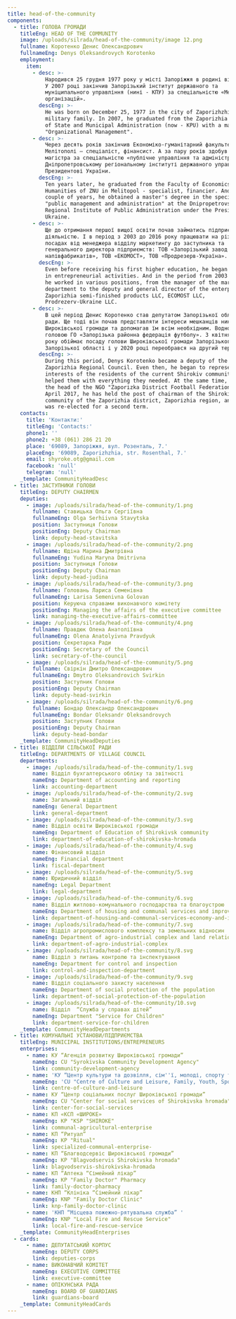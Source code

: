 ```yaml
---
title: head-of-the-community
components:
  - title: ГОЛОВА ГРОМАДИ
    titleEng: HEAD OF THE COMMUNITY
    image: /uploads/silrada/head-of-the-community/image 12.png
    fullname: Коротенко Денис Олександрович
    fullnameEng: Denys Oleksandrovych Korotenko
    employment:
      item:
        - desc: >-
            Народився 25 грудня 1977 року у місті Запоріжжя в родині військових.
            У 2007 році закінчив Запорізький інститут державного та
            муніципального управління (нині - КПУ) за спеціальністю «Менеджмент
            організацій».
          descEng: >-
            He was born on December 25, 1977 in the city of Zaporizhzhia in a
            military family. In 2007, he graduated from the Zaporizhia Institute
            of State and Municipal Administration (now - KPU) with a major in
            "Organizational Management".
        - desc: >-
            Через десять років закінчив Економіко-гуманітарний факультет ЗНУ у
            Мелітополі – спеціаліст, фінансист. А за пару років здобув ступінь
            магістра за спеціальністю «публічне управління та адміністрування» у
            Дніпропетровському регіональному інституті державного управління при
            Президентові України.
          descEng: >-
            Ten years later, he graduated from the Faculty of Economics and
            Humanities of ZNU in Melitopol - specialist, financier. And in a
            couple of years, he obtained a master's degree in the specialty
            "public management and administration" at the Dnipropetrovsk
            Regional Institute of Public Administration under the President of
            Ukraine.
        - desc: >-
            Ще до отримання першої вищої освіти почав займатись підприємницькою
            діяльністю. І в період з 2003 до 2016 року працювати на різних
            посадах від менеджера відділу маркетингу до заступника та
            генерального директора підприємств: ТОВ «Запорізький завод
            напівфабрикатів», ТОВ «ЕКОМОСТ», ТОВ «Продрезерв-Україна».
          descEng: >-
            Even before receiving his first higher education, he began to engage
            in entrepreneurial activities. And in the period from 2003 to 2016,
            he worked in various positions, from the manager of the marketing
            department to the deputy and general director of the enterprises:
            Zaporizhia semi-finished products LLC, ECOMOST LLC,
            Prodrezerv-Ukraine LLC.
        - desc: >-
            В цей період Денис Коротенко став депутатом Запорізької обласної
            ради. Ще тоді він почав представляти інтереси мешканців нинішньої
            Широківської громади та допомагав їм всім необхідним. Водночас став
            головою ГО «Запорізька районна федерація футболу». З квітня 2017
            року обіймає посаду голови Широківської громади Запорізького району,
            Запорізької області і у 2020 році переобрався на другий термін.
          descEng: >-
            During this period, Denys Korotenko became a deputy of the
            Zaporizhia Regional Council. Even then, he began to represent the
            interests of the residents of the current Shirokiv community and
            helped them with everything they needed. At the same time, he became
            the head of the NGO "Zaporizka District Football Federation". Since
            April 2017, he has held the post of chairman of the Shirokiv
            community of the Zaporizhia district, Zaporizhia region, and in 2020
            was re-elected for a second term.
    contacts:
      title: 'Контакти:'
      titleEng: 'Contacts:'
      phone1: ''
      phone2: +38 (061) 286 21 20
      place: '69089, Запоріжжя, вул. Розенталь, 7.'
      placeEng: '69089, Zaporizhzhia, str. Rosenthal, 7.'
      email: shyroke.otg@gmail.com
      facebook: 'null'
      telegram: 'null'
    _template: CommunityHeadDesc
  - title: ЗАСТУПНИКИ ГОЛОВИ
    titleEng: DEPUTY CHAIRMEN
    deputies:
      - image: /uploads/silrada/head-of-the-community/1.png
        fullname: Ставицька Ольга Сергіївна
        fullnameEng: Olga Serhiivna Stavytska
        position: Заступниця Голови
        positionEng: Deputy Chairman
        link: deputy-head-stavitska
      - image: /uploads/silrada/head-of-the-community/2.png
        fullname: Юдіна Марина Дмитрівна
        fullnameEng: Yudina Maryna Dmitrivna
        position: Заступниця Голови
        positionEng: Deputy Chairman
        link: deputy-head-judina
      - image: /uploads/silrada/head-of-the-community/3.png
        fullname: Головань Лариса Семенівна
        fullnameEng: Larisa Semenivna Golovan
        position: Керуюча справами виконавчого комітету
        positionEng: Managing the affairs of the executive committee
        link: managing-the-executive-affairs-committee
      - image: /uploads/silrada/head-of-the-community/4.png
        fullname: Правдюк Олена Анатоліївна
        fullnameEng: Olena Anatolyivna Pravdyuk
        position: Секретарка Ради
        positionEng: Secretary of the Council
        link: secretary-of-the-council
      - image: /uploads/silrada/head-of-the-community/5.png
        fullname: Свіркін Дмитро Олександрович
        fullnameEng: Dmytro Oleksandrovich Svirkin
        position: Заступник Голови
        positionEng: Deputy Chairman
        link: deputy-head-svirkin
      - image: /uploads/silrada/head-of-the-community/6.png
        fullname: Бондар Олександр Олександрович
        fullnameEng: Bondar Oleksandr Oleksandrovych
        position: Заступник Голови
        positionEng: Deputy Chairman
        link: deputy-head-bondar
    _template: CommunityHeadDeputies
  - title: ВІДДІЛИ СІЛЬСЬКОЇ РАДИ
    titleEng: DEPARTMENTS OF VILLAGE COUNCIL
    departments:
      - image: /uploads/silrada/head-of-the-community/1.svg
        name: Відділ бухгалтерського обліку та звітності
        nameEng: Department of accounting and reporting
        link: accounting-department
      - image: /uploads/silrada/head-of-the-community/2.svg
        name: Загальний відділ
        nameEng: General Department
        link: general-department
      - image: /uploads/silrada/head-of-the-community/3.svg
        name: Відділ освіти Широківської громади
        nameEng: Department of Education of Shirokivsk community
        link: department-of-education-of-shirokivska-hromada
      - image: /uploads/silrada/head-of-the-community/4.svg
        name: Фінансовий відділ
        nameEng: Financial department
        link: fiscal-department
      - image: /uploads/silrada/head-of-the-community/5.svg
        name: Юридичний відділ
        nameEng: Legal Department
        link: legal-department
      - image: /uploads/silrada/head-of-the-community/6.svg
        name: Відділ житлово-комунального господарства та благоустрою
        nameEng: Department of housing and communal services and improvement
        link: department-of-housing-and-communal-services-economy-and-improvement
      - image: /uploads/silrada/head-of-the-community/7.svg
        name: Відділ агропромислового комплексу та земельних відносин
        nameEng: Department of agro-industrial complex and land relations
        link: department-of-agro-industrial-complex
      - image: /uploads/silrada/head-of-the-community/8.svg
        name: Відділ з питань контролю та інспектування
        nameEng: Department for control and inspection
        link: control-and-inspection-department
      - image: /uploads/silrada/head-of-the-community/9.svg
        name: Відділ соціального захисту населення
        nameEng: Department of social protection of the population
        link: department-of-social-protection-of-the-population
      - image: /uploads/silrada/head-of-the-community/10.svg
        name: Відділ  “Служба у справах дітей”
        nameEng: Department "Service for Children"
        link: department-service-for-children
    _template: CommunityHeadDepartments
  - title: КОМУНАЛЬНІ УСТАНОВИ/ПІДПРИЄМСТВА
    titleEng: MUNICIPAL INSTITUTIONS/ENTREPRENEURS
    enterprises:
      - name: КУ “Агенція розвитку Широківської громади”
        nameEng: CU "Syrokivska Community Development Agency"
        link: community-development-agency
      - name: 'КУ “Центр культури та дозвілля, сім''ї, молоді, спорту та туризму”'
        nameEng: 'CU "Centre of Culture and Leisure, Family, Youth, Sports and Tourism"'
        link: centre-of-culture-and-leisure
      - name: КУ “Центр соціальних послуг Широківської громади”
        nameEng: CU "Center for social services of Shirokivska hromada"
        link: center-for-social-services
      - name: КП «КСП «ШИРОКЕ»
        nameEng: KP "KSP "SHIROKE"
        link: communal-agricultural-enterprise
      - name: КП “Ритуал”
        nameEng: KP "Ritual"
        link: specialized-communal-enterprise-
      - name: КП “Благводсервіс Широківської громади”
        nameEng: KP "Blagvodservis Shirokivska hromada"
        link: blagvodservis-shirokivska-hromada
      - name: КП “Аптека “Сімейний лікар”
        nameEng: KP "Family Doctor" Pharmacy
        link: family-doctor-pharmacy
      - name: КНП “Клініка “Сімейний лікар”
        nameEng: KNP "Family Doctor Clinic"
        link: knp-family-doctor-clinic
      - name: 'КНП “Місцева пожежно-рятувальна служба” '
        nameEng: KNP "Local Fire and Rescue Service"
        link: local-fire-and-rescue-service
    _template: CommunityHeadEnterprises
  - cards:
      - name: ДЕПУТАТСЬКИЙ КОРПУС
        nameEng: DEPUTY CORPS
        link: deputies-corps
      - name: ВИКОНАВЧИЙ КОМІТЕТ
        nameEng: EXECUTIVE COMMITTEE
        link: executive-committee
      - name: ОПІКУНСЬКА РАДА
        nameEng: BOARD OF GUARDIANS
        link: guardians-board
    _template: CommunityHeadCards
---
```


